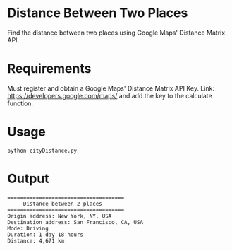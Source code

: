 # Distance Between Two Places
Find the distance between two places using Google Maps' Distance Matrix API.

# Requirements
Must register and obtain a Google Maps' Distance Matrix API Key. Link: https://developers.google.com/maps/ and add the key to the calculate function.

# Usage
```
python cityDistance.py
```

# Output
```
=====================================
     Distance between 2 places       
=====================================
Origin address: New York, NY, USA
Destination address: San Francisco, CA, USA
Mode: Driving
Duration: 1 day 18 hours
Distance: 4,671 km

```
